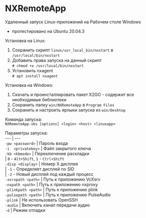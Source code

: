 # NXRemoteApp
Удаленный запуск Linux-приложений на Рабочем столе Windows
* протестировано на Ubuntu 20.04.3

Установка на Linux:  
1. Сохранить скрипт `linux/usr_local_bin/nxstart` в `/usr/local/bin/nxstart`  
2. Добавить права запуска на данный скрипт  
`# chmod +x /usr/local/bin/nxstart`  
3. Установить nxagent  
`# apt install nxagent`  
  
Установка на Windows:  
1. Скачать и проинсталлировать пакет X2GO - содержит все необходимые библиотеки  
2. Сохранить папку `win/NXRemoteApp` в `Program Files`  
3. Сохранить и настроить ярлыки запуска из `win/Desktop`  
  
Команда запуска:  
`NXRemoteApp.vbs [options] <login> <host> <linuxapp>`  
  
Параметры запуска:  
--- | ---  
`-pw <password>` | Пароль входа  
`-i  <privatekey>` | Файл закрытого ключа  
`-kb <kbmode>` | Переключение раскладки  
 | `0` - `Alt+Shift`, `1` - `Ctrl+Shift`  
`-disp <display>` | Номер X дисплея  
 | `-1` - Определяет дисплей по SID  
 | `-2` - Новый дисплей под каждый процесс  
`-xsrvpath <path>` | Путь к приложению VcXsrv  
`-nxpath <path>` | Путь к приложению nxproxy  
`-plinkpath <path>` | Путь к приложению plink  
`-pulsepath <path>` | Путь к приложению PulseAudio  
`-plink` | Не использовать OpenSSH  
`-audio` | Включить канал передачи аудио  
`-d` | Режим отладки  
